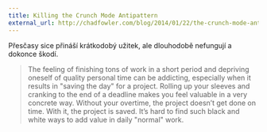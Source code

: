 ```yaml
---
title: Killing the Crunch Mode Antipattern
external_url: http://chadfowler.com/blog/2014/01/22/the-crunch-mode-antipattern/
---
```


Přesčasy sice přináší krátkodobý užitek, ale dlouhodobě nefungují a dokonce škodí.

> The feeling of finishing tons of work in a short period and depriving oneself of quality personal time can be addicting, especially when it results in "saving the day" for a project. Rolling up your sleeves and cranking to the end of a deadline makes you feel valuable in a very concrete way. Without your overtime, the project doesn’t get done on time. With it, the project is saved. It’s hard to find such black and white ways to add value in daily "normal" work.
